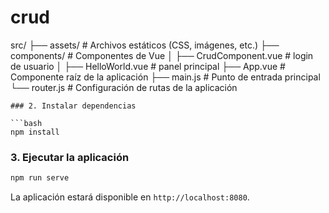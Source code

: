 # crud
src/
├── assets/                      # Archivos estáticos (CSS, imágenes, etc.)
├── components/                  # Componentes de Vue
│   ├── CrudComponent.vue        # login de usuario
│   ├── HelloWorld.vue           # panel principal
├── App.vue                      # Componente raíz de la aplicación
├── main.js                      # Punto de entrada principal
└── router.js                    # Configuración de rutas de la aplicación
```
### 2. Instalar dependencias

```bash
npm install
```

### 3. Ejecutar la aplicación

```bash
npm run serve
```

La aplicación estará disponible en `http://localhost:8080`.



